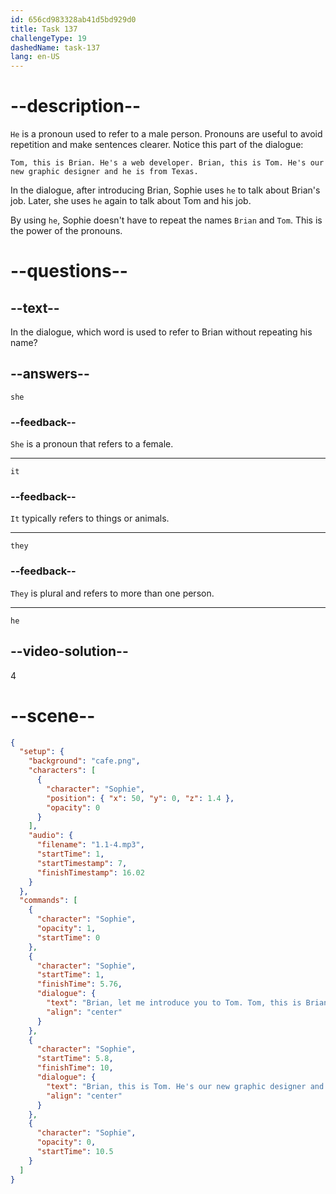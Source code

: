 ```yaml
---
id: 656cd983328ab41d5bd929d0
title: Task 137
challengeType: 19
dashedName: task-137
lang: en-US
---
```


<!--
AUDIO REFERENCE:
Sophie: Brian, let me introduce you to Tom. Tom, this is Brian. He's a web developer. Brian, this is Tom. He's our new graphic designer and he is from Texas.
-->

# --description--

`He` is a pronoun used to refer to a male person. Pronouns are useful to avoid repetition and make sentences clearer. Notice this part of the dialogue:

`Tom, this is Brian. He's a web developer. Brian, this is Tom. He's our new graphic designer and he is from Texas.`

In the dialogue, after introducing Brian, Sophie uses `he` to talk about Brian's job. Later, she uses `he` again to talk about Tom and his job.

By using `he`, Sophie doesn't have to repeat the names `Brian` and `Tom`. This is the power of the pronouns.

# --questions--

## --text--

In the dialogue, which word is used to refer to Brian without repeating his name?

## --answers--

`she`

### --feedback--

`She` is a pronoun that refers to a female.

---

`it`

### --feedback--

`It` typically refers to things or animals.

---

`they`

### --feedback--

`They` is plural and refers to more than one person.

---

`he`

## --video-solution--

4

# --scene--

```json
{
  "setup": {
    "background": "cafe.png",
    "characters": [
      {
        "character": "Sophie",
        "position": { "x": 50, "y": 0, "z": 1.4 },
        "opacity": 0
      }
    ],
    "audio": {
      "filename": "1.1-4.mp3",
      "startTime": 1,
      "startTimestamp": 7,
      "finishTimestamp": 16.02
    }
  },
  "commands": [
    {
      "character": "Sophie",
      "opacity": 1,
      "startTime": 0
    },
    {
      "character": "Sophie",
      "startTime": 1,
      "finishTime": 5.76,
      "dialogue": {
        "text": "Brian, let me introduce you to Tom. Tom, this is Brian. He's a web developer.",
        "align": "center"
      }
    },
    {
      "character": "Sophie",
      "startTime": 5.8,
      "finishTime": 10,
      "dialogue": {
        "text": "Brian, this is Tom. He's our new graphic designer and he is from Texas.",
        "align": "center"
      }
    },
    {
      "character": "Sophie",
      "opacity": 0,
      "startTime": 10.5
    }
  ]
}
```
